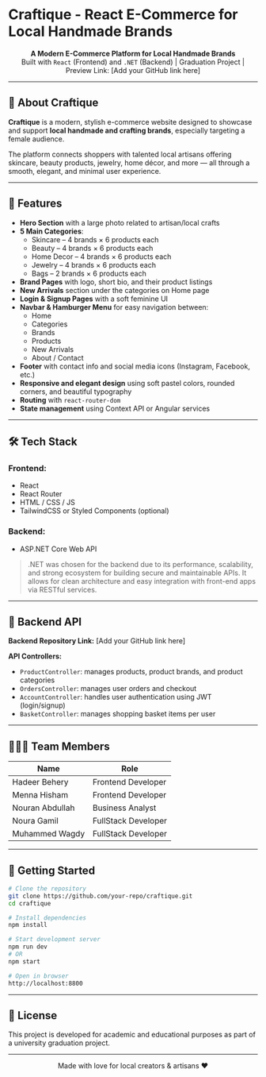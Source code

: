 # Craftique - React E-Commerce for Local Handmade Brands

<p align="center">
  <b>A Modern E-Commerce Platform for Local Handmade Brands</b><br>
  Built with <code>React</code> (Frontend) and <code>.NET</code> (Backend) | Graduation Project
  | Preview Link: [Add your GitHub link here]
</p>

---

## 🌸 About Craftique

**Craftique** is a modern, stylish e-commerce website designed to showcase and support **local handmade and crafting brands**, especially targeting a female audience.

The platform connects shoppers with talented local artisans offering skincare, beauty products, jewelry, home décor, and more — all through a smooth, elegant, and minimal user experience.

---

## 💎 Features

- **Hero Section** with a large photo related to artisan/local crafts
- **5 Main Categories**:
  - Skincare – 4 brands × 6 products each
  - Beauty – 4 brands × 6 products each
  - Home Decor – 4 brands × 6 products each
  - Jewelry – 4 brands × 6 products each
  - Bags – 2 brands × 6 products each
- **Brand Pages** with logo, short bio, and their product listings
- **New Arrivals** section under the categories on Home page
- **Login & Signup Pages** with a soft feminine UI
- **Navbar & Hamburger Menu** for easy navigation between:
  - Home
  - Categories
  - Brands
  - Products
  - New Arrivals
  - About / Contact
- **Footer** with contact info and social media icons (Instagram, Facebook, etc.)
- **Responsive and elegant design** using soft pastel colors, rounded corners, and beautiful typography
- **Routing** with `react-router-dom`
- **State management** using Context API or Angular services

---

## 🛠 Tech Stack

### Frontend:
- React
- React Router
- HTML / CSS / JS
- TailwindCSS or Styled Components (optional)

### Backend:
- ASP.NET Core Web API

> .NET was chosen for the backend due to its performance, scalability, and strong ecosystem for building secure and maintainable APIs. It allows for clean architecture and easy integration with front-end apps via RESTful services.

---

## 🔗 Backend API

**Backend Repository Link:** [Add your GitHub link here]

**API Controllers:**
- `ProductController`: manages products, product brands, and product categories
- `OrdersController`: manages user orders and checkout
- `AccountController`: handles user authentication using JWT (login/signup)
- `BasketController`: manages shopping basket items per user

---

## 🧑‍🤝‍🧑 Team Members

| Name            | Role               |
|------------------|--------------------|
|  Hadeer Behery   | Frontend Developer |
|  Menna Hisham    | Frontend Developer |
|  Nouran Abdullah | Business Analyst   |
|  Noura Gamil     | FullStack Developer|
|  Muhammed Wagdy  | FullStack Developer|

---

## 🚀 Getting Started

```bash
# Clone the repository
git clone https://github.com/your-repo/craftique.git
cd craftique

# Install dependencies
npm install

# Start development server
npm run dev
# OR
npm start

# Open in browser
http://localhost:8800
```

---

## 📄 License

This project is developed for academic and educational purposes as part of a university graduation project.

---

<p align="center">Made with love for local creators & artisans ♥</p>

